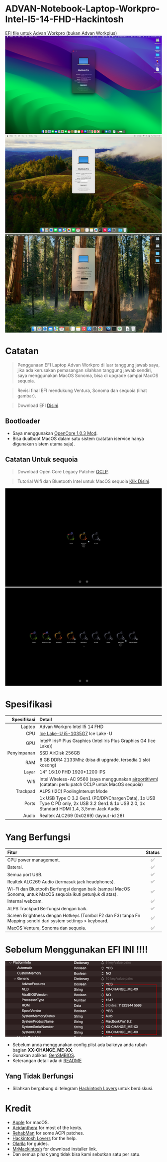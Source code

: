# ADVAN-Notebook-Laptop-Workpro-Intel-I5-14-FHD-Hackintosh

EFI file untuk Advan Workpro (bukan Advan Workplus)
![](Advan-Workpro-Ventura.png)
![](Advan-Workpro-Sonoma.png)
![](Advan_Workpro_Seqouia.png)

# Catatan
> Penggunaan EFI Laptop Advan Workpro di luar tanggung jawab saya, jika ada kerusakan pemasangan silahkan tanggung jawab sendiri, saya menggunakan MacOS Sonoma, bisa di upgrade sampai MacOS sequoia.

> Revisi final EFI mendukung Ventura, Sonoma dan sequoia (lihat gambar).

> Download EFI [Disini](https://github.com/DagerDW/ADVAN-Notebook-Laptop-Workpro-Intel-I5-14-FHD-Hackintosh/tree/main/EFI).

## Bootloader
- Saya menggunakan [OpenCore 1.0.3 Mod](https://github.com/wjz304/OpenCore_NO_ACPI_Build).
- Bisa dualboot MacOS dalam satu sistem (catatan iservice hanya digunakan sistem utama saja).

## Catatan Untuk sequoia
> Download Open Core Legacy Patcher [OCLP](https://github.com/dortania/OpenCore-Legacy-Patcher).

> Tutorial Wifi dan Bluetooth Intel untuk MacOS sequoia [Klik Disini](https://github.com/OpenIntelWireless/itlwm/issues/1009#issuecomment-2499278671).

![](16095056.png)
![](16095120.png)

# Spesifikasi
| Spesifikasi		| Detail  |
| ----------------: | :-----  |
| Laptop | Advan Workpro Intel I5 14 FHD |
| CPU | [Ice Lake-U i5-1035G7](https://www.intel.co.id/content/www/id/id/products/sku/196592/intel-core-i51035g7-processor-6m-cache-up-to-3-70-ghz/specifications.html) Ice Lake-U |
| GPU | Intel® Iris® Plus Graphics (Intel Iris Plus Graphics G4 (Ice Lake)) |
| Penyimpanan | SSD AirDisk 256GB |
| RAM | 8 GB DDR4 2133Mhz (bisa di upgrade, tersedia 1 slot kosong) |
| Layar | 14” 16:10 FHD 1920*1200 IPS |
| Wifi | Intel Wireless-AC 9560 (saya menggunakan [airportitlwm](https://openintelwireless.github.io/itlwm/)) (catatan: perlu patch OCLP untuk MacOS sequoia) |
| Trackpad | ALPS (I2C) PoolingInterupt Mode |
| Ports | 1x USB Type C 3.2 Gen1 (PD/DP/Charger/Data), 1x USB Type C PD only, 2x USB 3.2 Gen1 & 1x USB 2.0, 1x Standard HDMI 1.4, 3,5mm Jack Audio |
| Audio | Realtek ALC269 (0x0269) (layout-id 28) |

# Yang Berfungsi
| Fitur | Status |
| :---- | :----: |
| CPU power management. | ✅ | 
| Baterai. | ✅ |
| Semua port USB. | ✅ |
| Realtek ALC269  Audio (termasuk jack headphones). | ✅ |
| Wi-Fi dan Bluetooth Berfungsi dengan baik (sampai MacOS Sonoma, untuk MacOS sequoia ikuti petunjuk di atas). | ✅ |
| Internal webcam. | ✅ |
| ALPS Trackpad Berfungsi dengan baik. | ✅ |
| Screen Brightness dengan Hotkeys (Tombol F2 dan F3) tanpa Fn Mapping sendiri dari system settings > keyboard. | ✅ |
| MacOS Ventura, Sonoma dan sequoia. | ✅ |

# Sebelum Menggunakan EFI INI !!!!
![](change.png)
- Sebelum anda menggunakan config.plist ada baiknya anda rubah bagian <b>XX-CHANGE_ME-XX</b>.
- Gunakan aplikasi [GenSMBIOS](https://github.com/corpnewt/GenSMBIOS).
- Keterangan detail ada di [README](https://github.com/DagerDW/ADVAN-Notebook-Laptop-Workpro-Intel-I5-14-FHD-Hackintosh/tree/main/EFI/OC/ACPI)

## Yang Tidak Berfungsi
- Silahkan bergabung di telegram [Hackintosh Lovers](https://t.me/HackintoshLover) untuk berdiskusi.

# Kredit
- [Apple](https://www.apple.com) for macOS.
- [Acidanthera](https://github.com/acidanthera) for most of the kexts.
- [RehabMan](https://github.com/RehabMan) for some ACPI patches.
- [Hackintosh Lovers](https://t.me/HackintoshLover) for the help.
- [Olarila](https://www.olarila.com) for guides.
- [MrMackintosh](https://mrmacintosh.com/macos-sonoma-full-installer-database-download-directly-from-apple/) for download installer link.
- Dan semua pihak yang tidak bisa kami sebutkan satu per satu.
